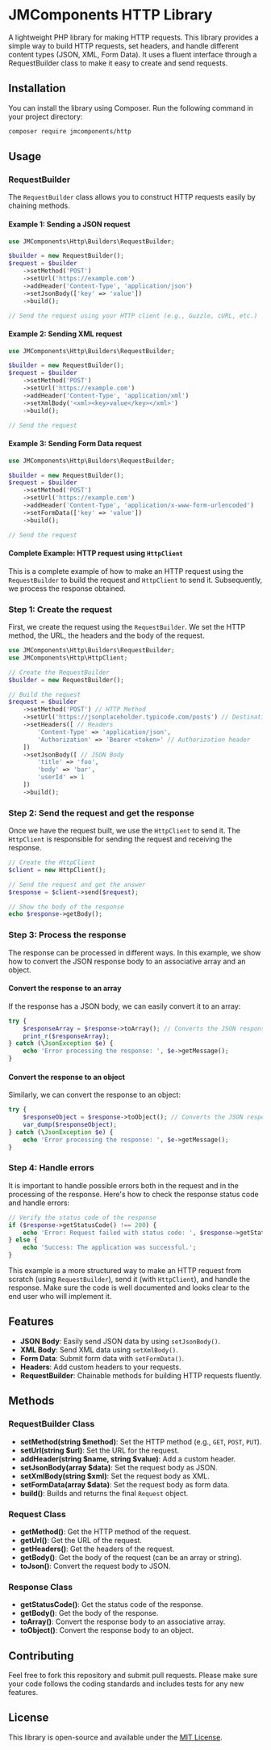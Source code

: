 # JMComponents HTTP Library

A lightweight PHP library for making HTTP requests. This library provides a simple way to build HTTP requests, set headers, and handle different content types (JSON, XML, Form Data). It uses a fluent interface through a RequestBuilder class to make it easy to create and send requests.

## Installation

You can install the library using Composer. Run the following command in your project directory:

```bash
composer require jmcomponents/http
```

## Usage

### RequestBuilder

The `RequestBuilder` class allows you to construct HTTP requests easily by chaining methods.

#### Example 1: Sending a JSON request

```php
use JMComponents\Http\Builders\RequestBuilder;

$builder = new RequestBuilder();
$request = $builder
    ->setMethod('POST')
    ->setUrl('https://example.com')
    ->addHeader('Content-Type', 'application/json')
    ->setJsonBody(['key' => 'value'])
    ->build();

// Send the request using your HTTP client (e.g., Guzzle, cURL, etc.)
```

#### Example 2: Sending XML request

```php
use JMComponents\Http\Builders\RequestBuilder;

$builder = new RequestBuilder();
$request = $builder
    ->setMethod('POST')
    ->setUrl('https://example.com')
    ->addHeader('Content-Type', 'application/xml')
    ->setXmlBody('<xml><key>value</key></xml>')
    ->build();

// Send the request
```

#### Example 3: Sending Form Data request

```php
use JMComponents\Http\Builders\RequestBuilder;

$builder = new RequestBuilder();
$request = $builder
    ->setMethod('POST')
    ->setUrl('https://example.com')
    ->addHeader('Content-Type', 'application/x-www-form-urlencoded')
    ->setFormData(['key' => 'value'])
    ->build();

// Send the request
```

#### Complete Example: HTTP request using `HttpClient`

This is a complete example of how to make an HTTP request using the `RequestBuilder` to build the request and `HttpClient` to send it. Subsequently, we process the response obtained.

### Step 1: Create the request

First, we create the request using the `RequestBuilder`. We set the HTTP method, the URL, the headers and the body of the request.

```php
use JMComponents\Http\Builders\RequestBuilder;
use JMComponents\Http\HttpClient;

// Create the RequestBuilder
$builder = new RequestBuilder();

// Build the request
$request = $builder
    ->setMethod('POST') // HTTP Method
    ->setUrl('https://jsonplaceholder.typicode.com/posts') // Destination URL
    ->setHeaders([ // Headers
        'Content-Type' => 'application/json',
        'Authorization' => 'Bearer <token>' // Authorization header
    ])
    ->setJsonBody([ // JSON Body
        'title' => 'foo',
        'body' => 'bar',
        'userId' => 1
    ])
    ->build();
```

### Step 2: Send the request and get the response

Once we have the request built, we use the `HttpClient` to send it. The `HttpClient` is responsible for sending the request and receiving the response.

```php
// Create the HttpClient
$client = new HttpClient();

// Send the request and get the answer
$response = $client->send($request);

// Show the body of the response
echo $response->getBody();
```

### Step 3: Process the response

The response can be processed in different ways. In this example, we show how to convert the JSON response body to an associative array and an object.

#### Convert the response to an array

If the response has a JSON body, we can easily convert it to an array:

```php
try {
    $responseArray = $response->toArray(); // Converts the JSON response to an associative array
    print_r($responseArray);
} catch (\JsonException $e) {
    echo 'Error processing the response: ', $e->getMessage();
}
```

#### Convert the response to an object

Similarly, we can convert the response to an object:

```php
try {
    $responseObject = $response->toObject(); // Converts the JSON response to an object
    var_dump($responseObject);
} catch (\JsonException $e) {
    echo 'Error processing the response: ', $e->getMessage();
}
```

### Step 4: Handle errors

It is important to handle possible errors both in the request and in the processing of the response. Here's how to check the response status code and handle errors:

```php
// Verify the status code of the response
if ($response->getStatusCode() !== 200) {
    echo 'Error: Request failed with status code: ', $response->getStatusCode();
} else {
    echo 'Success: The application was successful.';
}
```

This example is a more structured way to make an HTTP request from scratch (using `RequestBuilder`), send it (with `HttpClient`), and handle the response. Make sure the code is well documented and looks clear to the end user who will implement it.

## Features

- **JSON Body**: Easily send JSON data by using `setJsonBody()`.
- **XML Body**: Send XML data using `setXmlBody()`.
- **Form Data**: Submit form data with `setFormData()`.
- **Headers**: Add custom headers to your requests.
- **RequestBuilder**: Chainable methods for building HTTP requests fluently.

## Methods

### RequestBuilder Class

- **setMethod(string $method)**: Set the HTTP method (e.g., `GET`, `POST`, `PUT`).
- **setUrl(string $url)**: Set the URL for the request.
- **addHeader(string $name, string $value)**: Add a custom header.
- **setJsonBody(array $data)**: Set the request body as JSON.
- **setXmlBody(string $xml)**: Set the request body as XML.
- **setFormData(array $data)**: Set the request body as form data.
- **build()**: Builds and returns the final `Request` object.

### Request Class

- **getMethod()**: Get the HTTP method of the request.
- **getUrl()**: Get the URL of the request.
- **getHeaders()**: Get the headers of the request.
- **getBody()**: Get the body of the request (can be an array or string).
- **toJson()**: Convert the request body to JSON.

### Response Class

- **getStatusCode()**: Get the status code of the response.
- **getBody()**: Get the body of the response.
- **toArray()**: Convert the response body to an associative array.
- **toObject()**: Convert the response body to an object.

## Contributing

Feel free to fork this repository and submit pull requests. Please make sure your code follows the coding standards and includes tests for any new features.

## License

This library is open-source and available under the [MIT License](LICENSE).

```

```

```

```
